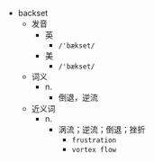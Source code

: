 - backset
  - 发音
    - 英
      - `/'bækset/`
    - 美
      - `/'bækset/`
  - 词义
    - n.
      - 倒退，逆流
  - 近义词
    - n.
      - 涡流；逆流；倒退；挫折
        - `frustration`
        - `vortex flow`
